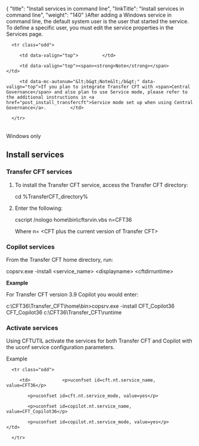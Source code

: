 {
    "title": "Install services in command line",
    "linkTitle": "Install services in command line",
    "weight": "140"
}After adding a Windows service in command line, the default system user is the user that started the service. To define a specific user, you must edit the service properties in the Services page.

<table data-cellpadding="0" data-cellspacing="0">
   <tbody>
      <tr class="odd">
         <td data-valign="top">         </td>
         <td data-valign="top"><span><strong>Note</strong></span>         </td>
         <td data-mc-autonum="&lt;b&gt;Note&lt;/b&gt;" data-valign="top">If you plan to integrate Transfer CFT with <span>Central Governance</span> and also plan to use Service mode, please refer to the additional instructions in <a href="post_install_transfercft">Service mode set up when using Central Governance</a>.         </td>
      </tr>
   </tbody>
</table>

Windows only

## Install services

### Transfer CFT services

1.  To install the Transfer CFT service, access the Transfer CFT directory:

    cd %TransferCFT\_directory%

2.  Enter the following:

    cscript /nologo home\\bin\\cftsrvin.vbs n=CFT36

    Where n= &lt;CFT plus the current version of Transfer CFT&gt;

### Copilot services

From the Transfer CFT home directory, run:

copsrv.exe -install &lt;service\_name> &lt;displayname> &lt;cftdirruntime>

**Example**

For Transfer CFT version 3.9 Copilot you would enter:

c:\\CFT36\\Transfer\_CFT\\home\\bin>copsrv.exe -install CFT\_Copilot36 CFT\_Copilot36 c:\\CFT36\\Transfer\_CFT\\runtime

### Activate services

Using CFTUTIL activate the services for both Transfer CFT and Copilot with the uconf service configuration parameters.

Example

<table data-cellspacing="0">
   <tbody>
      <tr class="odd">
         <td>            <p>uconfset id=cft.nt.service_name, value=CFT36</p>
            <p>uconfset id=cft.nt.service_mode, value=yes</p>
            <p>uconfset id=copilot.nt.service_name, value=CFT_Copilot36</p>
            <p>uconfset id=copilot.nt.service_mode, value=yes</p>         </td>
      </tr>
   </tbody>
</table>

## <span id="Service"></span>
